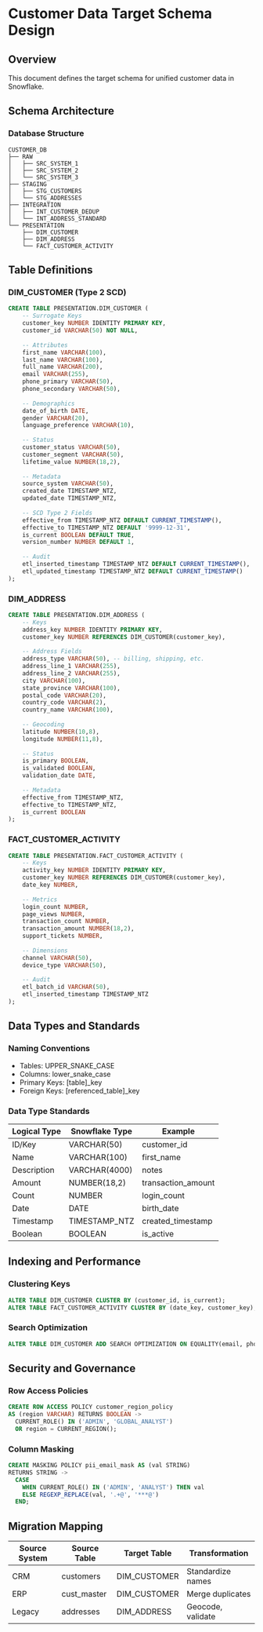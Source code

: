 # Customer Data Target Schema Design

## Overview
This document defines the target schema for unified customer data in Snowflake.

## Schema Architecture

### Database Structure
```
CUSTOMER_DB
├── RAW
│   ├── SRC_SYSTEM_1
│   ├── SRC_SYSTEM_2
│   └── SRC_SYSTEM_3
├── STAGING
│   ├── STG_CUSTOMERS
│   └── STG_ADDRESSES
├── INTEGRATION
│   ├── INT_CUSTOMER_DEDUP
│   └── INT_ADDRESS_STANDARD
└── PRESENTATION
    ├── DIM_CUSTOMER
    ├── DIM_ADDRESS
    └── FACT_CUSTOMER_ACTIVITY
```

## Table Definitions

### DIM_CUSTOMER (Type 2 SCD)
```sql
CREATE TABLE PRESENTATION.DIM_CUSTOMER (
    -- Surrogate Keys
    customer_key NUMBER IDENTITY PRIMARY KEY,
    customer_id VARCHAR(50) NOT NULL,
    
    -- Attributes
    first_name VARCHAR(100),
    last_name VARCHAR(100),
    full_name VARCHAR(200),
    email VARCHAR(255),
    phone_primary VARCHAR(50),
    phone_secondary VARCHAR(50),
    
    -- Demographics
    date_of_birth DATE,
    gender VARCHAR(20),
    language_preference VARCHAR(10),
    
    -- Status
    customer_status VARCHAR(50),
    customer_segment VARCHAR(50),
    lifetime_value NUMBER(18,2),
    
    -- Metadata
    source_system VARCHAR(50),
    created_date TIMESTAMP_NTZ,
    updated_date TIMESTAMP_NTZ,
    
    -- SCD Type 2 Fields
    effective_from TIMESTAMP_NTZ DEFAULT CURRENT_TIMESTAMP(),
    effective_to TIMESTAMP_NTZ DEFAULT '9999-12-31',
    is_current BOOLEAN DEFAULT TRUE,
    version_number NUMBER DEFAULT 1,
    
    -- Audit
    etl_inserted_timestamp TIMESTAMP_NTZ DEFAULT CURRENT_TIMESTAMP(),
    etl_updated_timestamp TIMESTAMP_NTZ DEFAULT CURRENT_TIMESTAMP()
);
```

### DIM_ADDRESS
```sql
CREATE TABLE PRESENTATION.DIM_ADDRESS (
    -- Keys
    address_key NUMBER IDENTITY PRIMARY KEY,
    customer_key NUMBER REFERENCES DIM_CUSTOMER(customer_key),
    
    -- Address Fields
    address_type VARCHAR(50), -- billing, shipping, etc.
    address_line_1 VARCHAR(255),
    address_line_2 VARCHAR(255),
    city VARCHAR(100),
    state_province VARCHAR(100),
    postal_code VARCHAR(20),
    country_code VARCHAR(2),
    country_name VARCHAR(100),
    
    -- Geocoding
    latitude NUMBER(10,8),
    longitude NUMBER(11,8),
    
    -- Status
    is_primary BOOLEAN,
    is_validated BOOLEAN,
    validation_date DATE,
    
    -- Metadata
    effective_from TIMESTAMP_NTZ,
    effective_to TIMESTAMP_NTZ,
    is_current BOOLEAN
);
```

### FACT_CUSTOMER_ACTIVITY
```sql
CREATE TABLE PRESENTATION.FACT_CUSTOMER_ACTIVITY (
    -- Keys
    activity_key NUMBER IDENTITY PRIMARY KEY,
    customer_key NUMBER REFERENCES DIM_CUSTOMER(customer_key),
    date_key NUMBER,
    
    -- Metrics
    login_count NUMBER,
    page_views NUMBER,
    transaction_count NUMBER,
    transaction_amount NUMBER(18,2),
    support_tickets NUMBER,
    
    -- Dimensions
    channel VARCHAR(50),
    device_type VARCHAR(50),
    
    -- Audit
    etl_batch_id VARCHAR(50),
    etl_inserted_timestamp TIMESTAMP_NTZ
);
```

## Data Types and Standards

### Naming Conventions
- Tables: UPPER_SNAKE_CASE
- Columns: lower_snake_case
- Primary Keys: [table]_key
- Foreign Keys: [referenced_table]_key

### Data Type Standards
| Logical Type | Snowflake Type | Example |
|--------------|----------------|---------|
| ID/Key | VARCHAR(50) | customer_id |
| Name | VARCHAR(100) | first_name |
| Description | VARCHAR(4000) | notes |
| Amount | NUMBER(18,2) | transaction_amount |
| Count | NUMBER | login_count |
| Date | DATE | birth_date |
| Timestamp | TIMESTAMP_NTZ | created_timestamp |
| Boolean | BOOLEAN | is_active |

## Indexing and Performance

### Clustering Keys
```sql
ALTER TABLE DIM_CUSTOMER CLUSTER BY (customer_id, is_current);
ALTER TABLE FACT_CUSTOMER_ACTIVITY CLUSTER BY (date_key, customer_key);
```

### Search Optimization
```sql
ALTER TABLE DIM_CUSTOMER ADD SEARCH OPTIMIZATION ON EQUALITY(email, phone_primary);
```

## Security and Governance

### Row Access Policies
```sql
CREATE ROW ACCESS POLICY customer_region_policy
AS (region VARCHAR) RETURNS BOOLEAN ->
  CURRENT_ROLE() IN ('ADMIN', 'GLOBAL_ANALYST')
  OR region = CURRENT_REGION();
```

### Column Masking
```sql
CREATE MASKING POLICY pii_email_mask AS (val STRING) 
RETURNS STRING ->
  CASE 
    WHEN CURRENT_ROLE() IN ('ADMIN', 'ANALYST') THEN val
    ELSE REGEXP_REPLACE(val, '.+@', '***@')
  END;
```

## Migration Mapping
| Source System | Source Table | Target Table | Transformation |
|---------------|--------------|--------------|----------------|
| CRM | customers | DIM_CUSTOMER | Standardize names |
| ERP | cust_master | DIM_CUSTOMER | Merge duplicates |
| Legacy | addresses | DIM_ADDRESS | Geocode, validate |